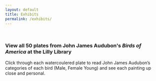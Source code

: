 ```yaml
---
layout: default
title: Exhibits
permalink: /exhibits/
---
```



<iiif-rangestoryboard rangeurl="https://ericayhayes.github.io/annotateiiif/birdsannotationsrange.json"></iiif-rangestoryboard>
<br />
### View all 50 plates from John James Audubon's _Birds of America_ at the Lilly Library
Click through each watercoulered plate to read John James Audubon’s categories of each bird (Male, Female Young) and see each painting up close and personal.
<br/>
<br/>
